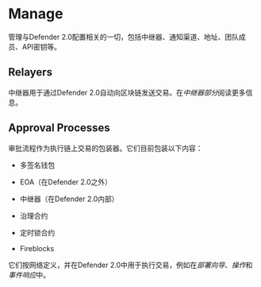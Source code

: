 # Manage
管理与Defender 2.0配置相关的一切，包括中继器、通知渠道、地址、团队成员、API密钥等。

## Relayers
中继器用于通过Defender 2.0自动向区块链发送交易。在*中继器部分*阅读更多信息。

## Approval Processes
审批流程作为执行链上交易的包装器。它们目前包装以下内容：

* 多签名钱包

* EOA（在Defender 2.0之外）

* 中继器（在Defender 2.0内部）

* 治理合约

* 定时锁合约

* Fireblocks

它们按网络定义，并在Defender 2.0中用于执行交易，例如在*部署向导*、*操作*和*事件响应*中。
